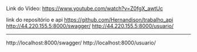 Link do Vídeo:
https://www.youtube.com/watch?v=Z0fgX_awtUc

link do repositório e api
https://github.com/Hernandison/trabalho_api
http://44.220.155.5:8000/swagger/
http://44.220.155.5:8000/usuario/

________________________________
http://localhost:8000/swagger/
http://localhost:8000/usuario/
